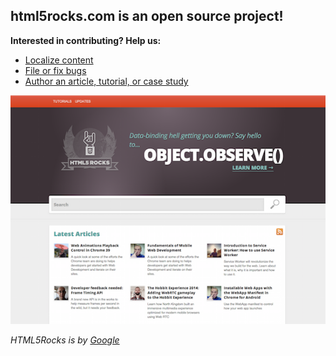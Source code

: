 ## html5rocks.com is an open source project!

**Interested in contributing? Help us:**

- [Localize content](https://github.com/html5rocks/www.html5rocks.com/wiki/Localization-Guide)
- [File or fix bugs](https://github.com/html5rocks/www.html5rocks.com/issues)
- [Author an article, tutorial, or case study](https://github.com/html5rocks/www.html5rocks.com/wiki/Contributors-Guide)

[![HTML5Rocks Screenshot](https://github.com/html5rocks/www.html5rocks.com/raw/master/static/images/screenshots/landing_page.png)](http://www.html5rocks.com)

*HTML5Rocks is by [Google](https://github.com/google)*

